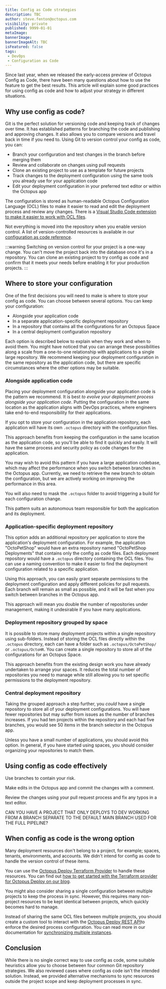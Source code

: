 ```yaml
---
title: Config as Code strategies
description: TBC
author: steve.fenton@octopus.com
visibility: private
published: 9999-01-01
metaImage: 
bannerImage: 
bannerImageAlt: TBC
isFeatured: false
tags:
 - DevOps
 - Configuration as Code
---
```


Since last year, when we released the early-access preview of Octopus Config as Code, there have been many questions about how to use the feature to get the best results. This article will explain some good practices for using config as code and how to adjust your strategy in different situations.

## Why use config as code?

Git is the perfect solution for versioning code and keeping track of changes over time. It has established patterns for branching the code and publishing and approving changes. It also allows you to compare versions and travel back in time if you need to.
Using Git to version control your config as code, you can:

- Branch your configuration and test changes in the branch before merging them
- Review and collaborate on changes using pull requests
- Clone an existing project to use as a template for future projects
- Track changes to the deployment configuration using the same tools you already use for your application code
- Edit your deployment configuration in your preferred text editor or within the Octopus app

The configuration is stored as human-readable Octopus Configuration Language (OCL) files to make it easier to read and edit the deployment process and review any changes. There is a [Visual Studio Code extension to make it easier to work with OCL files](https://marketplace.visualstudio.com/items?itemName=octopusdeploy.vscode-octopusdeploy).

Not everything is moved into the repository when you enable version control. A list of version-controlled resources is available in our [configuration as code reference](https://octopus.com/docs/projects/version-control/config-as-code-reference).

:::warning
Switching on version control for your project is a one-way change. You can't move the project back into the database once it's in a repository. You can clone an existing project to try config as code and confirm that it meets your needs before enabling it for your production projects.
:::

## Where to store your configuration

One of the first decisions you will need to make is where to store your config as code. You can choose between several options. You can keep your configuration:

- Alongside your application code
- In a separate application-specific deployment repository
- In a repository that contains all the configurations for an Octopus Space
- In a central deployment configuration repository

Each option is described below to explain when they work and when to avoid them. You might have noticed that you can arrange these possibilities along a scale from a one-to-one relationship with applications to a single large repository. We recommend keeping your deployment configuration in the same repository as the application code, but there are specific circumstances where the other options may be suitable.

### Alongside application code

Placing your deployment configuration alongside your application code is the pattern we recommend. It is best  _to evolve your deployment process alongside your application code_. Putting the configuration in the same location as the application aligns with DevOps practices, where engineers take end-to-end responsibility for their applications.

If you opt to store your configuration in the application repository, each application will have its own `.octopus` directory with the configuration files.

This approach benefits from keeping the configuration in the same location as the application code, so you'll be able to find it quickly and easily. It will have the same process and security policy as code changes for the application.

You may wish to avoid this pattern if you have a large application codebase, which may affect the performance when you switch between branches in the Octopus app. Currently, we need to retrieve the new branch to obtain the configuration, but we are actively working on improving the performance in this area.

You will also need to mask the `.octopus` folder to avoid triggering a build for each configuration change.

This pattern suits an autonomous team responsible for both the application and its deployment.

### Application-specific deployment repository

This option adds an additional repository per application to store the application's deployment configuration. For example, the application "OctoPetShop" would have an extra repository named "OctoPetShop Deployments" that contains only the config as code files. Each deployment repository would have a `.octopus` directory containing the OCL files. You can use a naming convention to make it easier to find the deployment configuration related to a specific application.

Using this approach, you can easily grant separate permissions to the deployment configuration and apply different policies for pull requests. Each branch will remain as small as possible, and it will be fast when you switch between branches in the Octopus app.

This approach will mean you double the number of repositories under management, making it undesirable if you have many applications.

### Deployment repository grouped by space

It is possible to store many deployment projects within a single repository using sub-folders. Instead of storing the OCL files directly within the `.octopus` directory, each can have a folder such as `.octopus/OctoPetShop/` or `.octopus/OctoHR`. You can create a single repository to store all of the configurations for an Octopus Space.

This approach benefits from the existing design work you have already undertaken to arrange your spaces. It reduces the total number of repositories you need to manage while still allowing you to set specific permissions to the deployment repository.

### Central deployment repository

Taking the grouped approach a step further, you _could_ have a single repository to store all of your deployment configurations. You will have fewer repositories but may suffer from issues as the number of branches increases. If you had ten projects within the repository and each had five branches, you would see 50 items in the branch selector in the Octopus app.

Unless you have a small number of applications, you should avoid this option. In general, if you have started using spaces, you should consider organizing your repositories to match them.

## Using config as code effectively

Use branches to contain your risk.

Make edits in the Octopus app and commit the changes with a comment.

Review the changes using your pull request process and fix any typos in a text editor.

CAN YOU HAVE A PROJECT THAT ONLY DEPLOYS TO DEV WORKING FROM A BRANCH SEPARATE TO THE DEFAULT MAIN BRANCH USED FOR THE FULL PIPELINE?

## When config as code is the wrong option

Many deployment resources don't belong to a project, for example; spaces, tenants, environments, and accounts. We didn't intend for config as code to handle the version control of these items.

You can use the [Octopus Deploy Terraform Provider](https://registry.terraform.io/providers/OctopusDeployLabs/octopusdeploy/latest/docs) to handle these resources. You can find out [how to get started with the Terraform provider for Octopus Deploy on our blog](https://octopus.com/blog/octopusdeploy-terraform-provider).

You might also consider sharing a single configuration between multiple projects to keep the process in sync. However, this requires many non-project resources to be kept identical between projects, which quickly becomes hard to manage.

Instead of sharing the same OCL files between multiple projects, you should create a custom tool to interact with the [Octopus Deploy REST API](https://octopus.com/docs/octopus-rest-api)to enforce the desired process configuration. You can read more in our documentation for [synchronizing multiple instances](https://octopus.com/docs/administration/sync-instances).

## Conclusion

While there is no single correct way to use config as code, some suitable heuristics allow you to choose between four common Git repository strategies. We also reviewed cases where config as code isn't the intended solution. Instead, we provided alternative mechanisms to sync resources outside the project scope and keep deployment processes in sync.